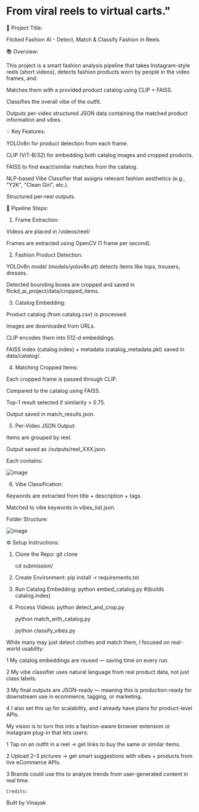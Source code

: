 # From viral reels to virtual carts."
🌟 Project Title:

Flicked Fashion AI - Detect, Match & Classify Fashion in Reels

📚 Overview:

This project is a smart fashion analysis pipeline that takes Instagram-style reels (short videos), detects fashion products worn by people in the video frames, and:

Matches them with a provided product catalog using CLIP + FAISS.

Classifies the overall vibe of the outfit.

Outputs per-video structured JSON data containing the matched product information and vibes.

💡 Key Features:

YOLOv8n for product detection from each frame.

CLIP (ViT-B/32) for embedding both catalog images and cropped products.

FAISS to find exact/similar matches from the catalog.

NLP-based Vibe Classifier that assigns relevant fashion aesthetics (e.g., "Y2K", "Clean Girl", etc.).

Structured per-reel outputs.

🔄 Pipeline Steps:

1. Frame Extraction:

Videos are placed in /videos/reel/

Frames are extracted using OpenCV (1 frame per second).

2. Fashion Product Detection:

YOLOv8n model (models/yolov8n.pt) detects items like tops, trousers, dresses.

Detected bounding boxes are cropped and saved in flickd_ai_project/data/cropped_items.

3. Catalog Embedding:

Product catalog (from catalog.csv) is processed.

Images are downloaded from URLs.

CLIP encodes them into 512-d embeddings.

FAISS index (catalog.index) + metadata (catalog_metadata.pkl) saved in data/catalog/.

4. Matching Cropped Items:

Each cropped frame is passed through CLIP.

Compared to the catalog using FAISS.

Top-1 result selected if similarity > 0.75.

Output saved in match_results.json.

5. Per-Video JSON Output:

Items are grouped by reel.

Output saved as /outputs/reel_XXX.json.

Each contains:


![image](https://github.com/user-attachments/assets/3e432846-e5f4-4ac7-9c05-6aaba1d353d5)



6. Vibe Classification:

Keywords are extracted from title + description + tags.

Matched to vibe keywords in vibes_list.json.


Folder Structure:


 
![image](https://github.com/user-attachments/assets/76a40f69-ba92-460b-94a7-3c2a78628e88)



⚙️ Setup Instructions:

1. Clone the Repo:
   git clone <your-repo-url> 

   cd submission/

3. Create Environment:
   pip install -r requirements.txt

4. Run Catalog Embedding:
   python embed_catalog.py #(builds catalog.index)

5. Process Videos:
   python detect_and_crop.py

   python match_with_catalog.py

   python classify_vibes.py



While many may just detect clothes and match them, I focused on real-world usability:

1 My catalog embeddings are reused — saving time on every run.

2 My vibe classifier uses natural language from real product data, not just class labels.

3 My final outputs are JSON-ready — meaning this is production-ready for downstream use in ecommerce, tagging, or marketing.

4 I also set this up for scalability, and I already have plans for product-level APIs.


My vision is to turn this into a fashion-aware browser extension or Instagram plug-in that lets users:

1 Tap on an outfit in a reel → get links to buy the same or similar items.

2 Upload 2–3 pictures → get smart suggestions with vibes + products from live eCommerce APIs.

3 Brands could use this to analyze trends from user-generated content in real time.
  
    
    Credits:

Built by Vinayak
